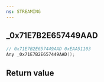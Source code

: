```yaml
---
ns: STREAMING
---
```

## _0x71E7B2E657449AAD

```c
// 0x71E7B2E657449AAD 0xEAA51103
Any _0x71E7B2E657449AAD();
```


## Return value
